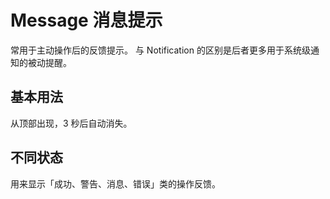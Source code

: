 # Message 消息提示

常用于主动操作后的反馈提示。 与 Notification 的区别是后者更多用于系统级通知的被动提醒。

## 基本用法

从顶部出现，3 秒后自动消失。

<demo vue="../../example/message/base.vue"></demo>

## 不同状态

用来显示「成功、警告、消息、错误」类的操作反馈。

<demo vue="../../example/message/status.vue"></demo>

